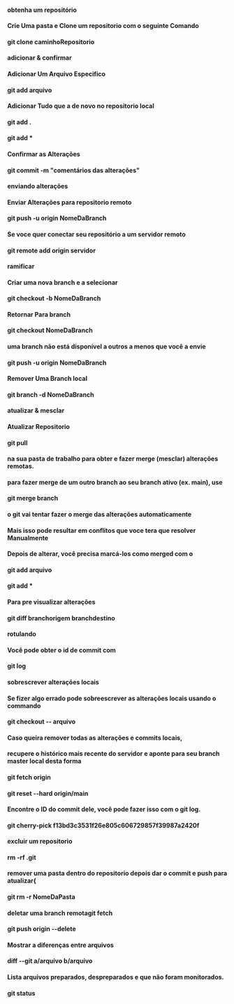 

#### obtenha um repositório
#### Crie Uma pasta e Clone um repositorio com o seguinte Comando

#### git clone caminhoRepositorio




#### adicionar & confirmar
#### Adicionar Um Arquivo Especifico

#### git add arquivo



#### Adicionar Tudo que a de novo no repositorio local

#### git add .
#### git add *


#### Confirmar as Alterações

#### git commit -m "comentários das alterações"





#### enviando alterações
#### Enviar Alterações para repositorio remoto

#### git push -u origin NomeDaBranch


#### Se voce quer conectar seu repositório a um servidor remoto

#### git remote add origin servidor


#### ramificar
#### Criar uma nova branch e a selecionar

#### git checkout -b NomeDaBranch

#### Retornar Para branch

#### git checkout NomeDaBranch


#### uma branch não está disponível a outros a menos que você a envie

#### git push -u origin NomeDaBranch


#### Remover Uma Branch local

#### git branch -d NomeDaBranch



#### atualizar & mesclar
  
#### Atualizar Repositorio

#### git pull

#### na sua pasta de trabalho para obter e fazer merge (mesclar) alterações remotas.
#### para fazer merge de um outro branch ao seu branch ativo (ex. main), use

#### git merge branch


#### o git vai tentar fazer o merge das alterações automaticamente
#### Mais isso pode resultar em conflitos que voce tera que resolver Manualmente
#### Depois de alterar, você precisa marcá-los como merged com o

#### git add arquivo
#### git add *

#### Para pre visualizar alterações

#### git diff branchorigem branchdestino



#### rotulando

#### Você pode obter o id de commit com
#### git log



#### sobrescrever alterações locais

#### Se fizer algo errado pode sobreescrever as alterações locais usando o commando

#### git checkout -- arquivo


#### Caso queira remover todas as alterações e commits locais,
#### recupere o histórico mais recente do servidor e aponte para seu branch master local desta forma

#### git fetch origin
#### git reset --hard origin/main




#### Encontre o ID do commit dele, você pode fazer isso com o git log.

#### git cherry-pick f13bd3c3531f26e805c606729857f39987a2420f




#### excluir um repositorio

#### rm -rf .git





#### remover uma pasta dentro do repositorio depois dar o commit e push para atualizar{

#### git rm -r NomeDaPasta




#### deletar uma branch remotagit fetch

#### git push origin --delete


#### Mostrar a diferenças entre arquivos

#### diff --git a/arquivo b/arquivo




#### Lista arquivos preparados, despreparados e que não foram monitorados.

#### git status


